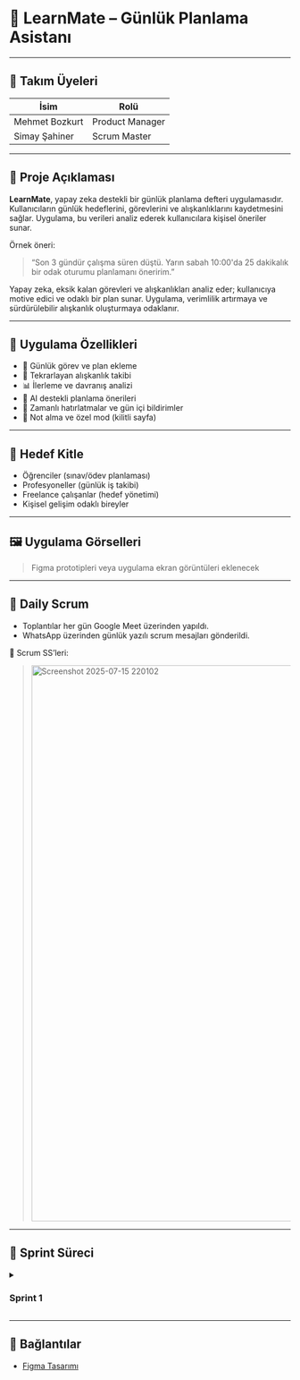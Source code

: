 # 📘 LearnMate – Günlük Planlama Asistanı

---

## 👥 Takım Üyeleri

| İsim | Rolü |
|------|------|
| Mehmet Bozkurt | Product Manager |
| Simay Şahiner | Scrum Master |

---

## 🎯 Proje Açıklaması

**LearnMate**, yapay zeka destekli bir günlük planlama defteri uygulamasıdır. Kullanıcıların günlük hedeflerini, görevlerini ve alışkanlıklarını kaydetmesini sağlar. Uygulama, bu verileri analiz ederek kullanıcılara kişisel öneriler sunar.

Örnek öneri:  
> “Son 3 gündür çalışma süren düştü. Yarın sabah 10:00'da 25 dakikalık bir odak oturumu planlamanı öneririm.”

Yapay zeka, eksik kalan görevleri ve alışkanlıkları analiz eder; kullanıcıya motive edici ve odaklı bir plan sunar. Uygulama, verimlilik artırmaya ve sürdürülebilir alışkanlık oluşturmaya odaklanır.

---

## 🧠 Uygulama Özellikleri

- 📅 Günlük görev ve plan ekleme
- 🔁 Tekrarlayan alışkanlık takibi
- 📊 İlerleme ve davranış analizi
- 🤖 AI destekli planlama önerileri
- 🔔 Zamanlı hatırlatmalar ve gün içi bildirimler
- 📝 Not alma ve özel mod (kilitli sayfa)

---

## 🎯 Hedef Kitle

- Öğrenciler (sınav/ödev planlaması)
- Profesyoneller (günlük iş takibi)
- Freelance çalışanlar (hedef yönetimi)
- Kişisel gelişim odaklı bireyler

---

## 🖼️ Uygulama Görselleri

> Figma prototipleri veya uygulama ekran görüntüleri eklenecek


---

## 📆 Daily Scrum

- Toplantılar her gün Google Meet üzerinden yapıldı.
- WhatsApp üzerinden günlük yazılı scrum mesajları gönderildi.

📸 Scrum SS’leri:
> <img width="1876" height="994" alt="Screenshot 2025-07-15 220102" src="https://github.com/user-attachments/assets/a2f49afe-e3ac-4598-a12e-ab6866667dae" />


---

## 🔄 Sprint Süreci

<details>
<summary><h3>Sprint 1</h3></summary>

### 🎯 Hedefler
- [x] Proje fikrinin belirlenmesi  
- [x] Yapay zeka mekanizması için ihtiyaç analizi  
- [x] Rol ve görev dağılımı  
- [ ] Arayüz ilk taslağı

---

### 📌 Backlog
- Kullanıcı analizi ve persona oluşturuldu
- Rakip uygulama analizi yapıldı
- AI öneri sistemi için kural tabanlı mantık geliştirilmeye başlandı

---

### 🔍 Review
- Proje fikri netleşti  
- Yapay zekaya dayalı öneri sisteminin temel yapısı planlandı

---

### 🔁 Retrospective
- ✅ Takım içi iletişim güçlüydü  
- ⚠️ Tasarım süreci biraz yavaş ilerledi  
- 🛠️ UI/UX için haftalık Figma çalışmaları planlandı

---

### 🧮 Puanlama

| Kategori | Puan (0-10) |
|----------|-------------|
| Fikir Geliştirme | **[10]** |
| Araştırma Derinliği | **[8]** |
| Süreç Takibi | **[7]** |
| Takım Uyumu | **[8]** |
| Teknik Çıktılar | **[8]** |

🧠 **Puanlama Mantığı:**  
Sprint içeriğine göre 50 puan üzerinden değerlendirme yapılmıştır.

</details>

---

## 🔗 Bağlantılar

- [Figma Tasarımı](EKLENECEK_LINK)

